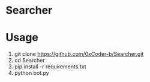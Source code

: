 # Searcher

# Usage
1. git clone https://github.com/0xCoder-b/Searcher.git
2. cd Searcher
3. pip install -r requirements.txt
4. python bot.py
